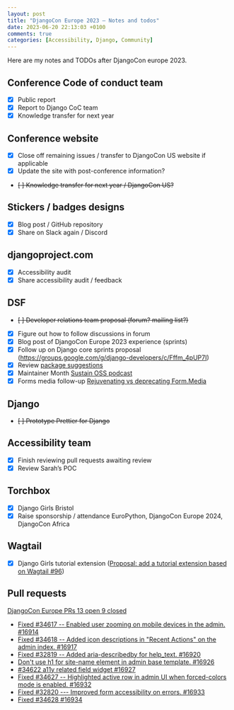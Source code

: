 ```yaml
---
layout: post
title: "DjangoCon Europe 2023 – Notes and todos"
date: 2023-06-20 22:13:03 +0100
comments: true
categories: [Accessibility, Django, Community]
---
```


Here are my notes and TODOs after DjangoCon europe 2023.

<!-- more -->

## Conference Code of conduct team

- [x] Public report
- [x] Report to Django CoC team
- [x] Knowledge transfer for next year

## Conference website

- [x] Close off remaining issues / transfer to DjangoCon US website if applicable
- [x] Update the site with post-conference information?
- ~~[ ] Knowledge transfer for next year / DjangoCon US?~~

## Stickers / badges designs

- [x] Blog post / GitHub repository
- [x] Share on Slack again / Discord

## djangoproject.com

- [x] Accessibility audit
- [x] Share accessibility audit / feedback

## DSF

- ~~[ ] Developer relations team proposal (forum? mailing list?)~~
- [x] Figure out how to follow discussions in forum
- [x] Blog post of DjangoCon Europe 2023 experience (sprints)
- [x] Follow up on Django core sprints proposal (https://groups.google.com/g/django-developers/c/Fffm_4pUP7I)
- [x] Review [package suggestions](https://forum.djangoproject.com/t/top-5-3rd-party-packages/391/15)
- [x] Maintainer Month [Sustain OSS podcast](https://podcast.sustainoss.org/172)
- [x] Forms media follow-up [Rejuvenating vs deprecating Form.Media](https://forum.djangoproject.com/t/rejuvenating-vs-deprecating-form-media/21285)

## Django

- ~~[ ] Prototype Prettier for Django~~

## Accessibility team

- [x] Finish reviewing pull requests awaiting review
- [x] Review Sarah’s POC

## Torchbox

- [x] Django Girls Bristol
- [x] Raise sponsorship / attendance EuroPython, DjangoCon Europe 2024, DjangoCon Africa

## Wagtail

- [x] Django Girls tutorial extension ([Proposal: add a tutorial extension based on Wagtail #96](https://github.com/DjangoGirls/tutorial-extensions/issues/96))

## Pull requests

[DjangoCon Europe PRs 13 open 9 closed](https://github.com/django/django/pulls?q=is%3Apr+label%3A%22DjangoCon+Europe+%F0%9F%8F%B0%22)

- [Fixed #34617 -- Enabled user zooming on mobile devices in the admin. #16914](https://github.com/django/django/pull/16914)
- [Fixed #34618 -- Added icon descriptions in "Recent Actions" on the admin index. #16917](https://github.com/django/django/pull/16917)
- [Fixed #32819 -- Added aria-describedby for help_text. #16920](https://github.com/django/django/pull/16920)
- [Don't use h1 for site-name element in admin base template. #16926](https://github.com/django/django/pull/16926)
- [#34622 a11y related field widget #16927](https://github.com/django/django/pull/16927)
- [Fixed #34627 -- Highlighted active row in admin UI when forced-colors mode is enabled. #16932](https://github.com/django/django/pull/16932)
- [Fixed #32820 --- Improved form accessibility on errors. #16933](https://github.com/django/django/pull/16933)
- [Fixed #34628 #16934](https://github.com/django/django/pull/16934)
